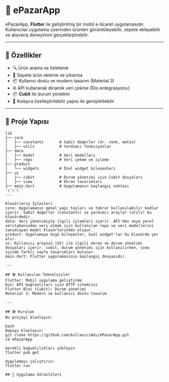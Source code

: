 # 📱 ePazarApp  

ePazarApp, **Flutter** ile geliştirilmiş bir mobil e-ticaret uygulamasıdır. Kullanıcılar uygulama üzerinden ürünleri görüntüleyebilir, sepete ekleyebilir ve alışveriş deneyimini gerçekleştirebilir.  

---

## 🚀 Özellikler

- 🔍 Ürün arama ve listeleme  
- 🛒 Sepete ürün ekleme ve çıkarma  
- 📦 Kullanıcı dostu ve modern tasarım (Material 3)  
- 🌐 API kullanarak dinamik veri çekme (Dio entegrasyonu)  
- 📦 **Cubit** ile durum yönetimi  
- 🌟 Kolayca özelleştirilebilir yapısı ile genişletilebilir  

---

## 📂 Proje Yapısı

```plaintext
lib
├── core
│   ├── constants       # Sabit değerler (ör. renk, metin)
│   ├── utils           # Yardımcı fonksiyonlar
├── data
│   ├── model           # Veri modelleri
│   ├── repo            # Veri çekme ve işleme
├── product
│   └── widgets         # Özel widget bileşenleri
├── ui
│   ├── cubit           # Durum yönetimi için Cubit dosyaları
│   ├── view            # Ekran tasarımları
├── main.dart           # Uygulamanın başlangıç noktası
`\`\`\``
---

Klasörlerin İşlevleri
core: Uygulamanın genel yapı taşları ve tekrar kullanılabilir kodlar içerir. Sabit değerler (constants) ve yardımcı araçlar (utils) bu klasördedir.
data: Veri yönetimiyle ilgili işlemleri içerir. API'den veya yerel veritabanından veri almak için kullanılan repo ve veri modellerini tanımlayan model klasörlerinden oluşur.
product: Uygulamaya özgü bileşenler, özel widget'lar bu klasörde yer alır.
ui: Kullanıcı arayüzü (UI) ile ilgili ekran ve durum yönetimi dosyaları içerir. cubit, durum yönetimi için kullanılırken, view içinde farklı sayfa tasarımları bulunur.
main.dart: Flutter uygulamasının başlangıç dosyasıdır.

---

## 🛠️ Kullanılan Teknolojiler
Flutter: Mobil uygulama geliştirme
Dio: API bağlantıları için HTTP istemcisi
Flutter Bloc (Cubit): Durum yönetimi
Material 3: Modern ve kullanıcı dostu tasarım

---

## 🛠️ Kurulum
Bu projeyi klonlayın:

bash
Depoyu klonlayın:
git clone https://github.com/kullanıcıAdı/ePazarApp.git
cd ePazarApp

Gerekli bağımlılıkları yükleyin
flutter pub get

Uygulamayı çalıştırın:
flutter run

## 🎥 Uygulama Görüntüleri
